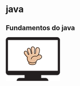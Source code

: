 # java
<h2>Fundamentos do java</h2>
<img src="https://github.com/guevaristo/java/blob/master/imagens/pcpapel.png">
